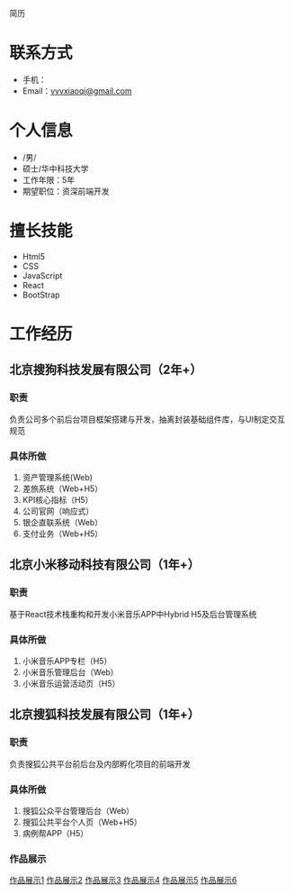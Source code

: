 简历
# 联系方式
- 手机：
- Email：vvvxiaoqi@gmail.com

# 个人信息
 - /男/
 - 硕士/华中科技大学
 - 工作年限：5年
 - 期望职位：资深前端开发

# 擅长技能
 - Html5
 - CSS
 - JavaScript
 - React
 - BootStrap

# 工作经历

## 北京搜狗科技发展有限公司（2年+）

### 职责
负责公司多个前后台项目框架搭建与开发，抽离封装基础组件库，与UI制定交互规范

### 具体所做
1. 资产管理系统(Web)
2. 差旅系统（Web+H5）
3. KPI核心指标（H5）
4. 公司官网（响应式）
5. 银企直联系统（Web）
6. 支付业务（Web+H5）

## 北京小米移动科技有限公司（1年+）

### 职责
基于React技术栈重构和开发小米音乐APP中Hybrid H5及后台管理系统

### 具体所做
1. 小米音乐APP专栏（H5）
2. 小米音乐管理后台（Web）
3. 小米音乐运营活动页（H5）

## 北京搜狐科技发展有限公司（1年+）

### 职责
负责搜狐公共平台前后台及内部孵化项目的前端开发

### 具体所做
1. 搜狐公众平台管理后台（Web）
2. 搜狐公共平台个人页（Web+H5）
3. 病例帮APP（H5）

### 作品展示
[作品展示1](https://bigdady.xyz/images/asset.jpg)
[作品展示2](https://bigdady.xyz/images/trip-pc.jpg)
[作品展示3](https://bigdady.xyz/images/trip-m.jpg)
[作品展示4](https://bigdady.xyz/images/kpi.jpg)
[作品展示5](https://bigdady.xyz/images/guan.jpg)
[作品展示6](https://bigdady.xyz/images/guan-m.jpg)
